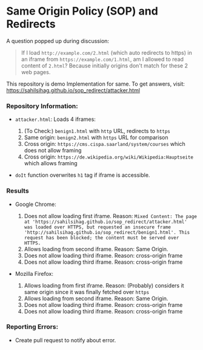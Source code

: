 # Same Origin Policy (SOP) and Redirects  
A question popped up during discussion:  
> If I load `http://example.com/2.html` (which auto redirects to https) in an iframe from `https://example.com/1.html`, am I allowed to read content of `2.html`? Because initially origins don't match for these 2 web pages.

This repository is demo Implementation for same. To get answers, visit: https://sahilsihag.github.io/sop_redirect/attacker.html

### Repository Information:
- `attacker.html`: Loads 4 iframes:  
  1. (To Check:) `benign1.html` with `http` URL, redirects to `https`  
  2. Same origin: `benign2.html` with `https` URL for comparison
  3. Cross origin: `https://cms.cispa.saarland/system/courses` which does not allow framing  
  4. Cross origin: `https://de.wikipedia.org/wiki/Wikipedia:Hauptseite` which allows framing

- `doIt` function overwrites `h1` tag if iframe is accessible.

### Results
- Google Chrome:
  1. Does not allow loading first iframe. Reason: `Mixed Content: The page at 'https://sahilsihag.github.io/sop_redirect/attacker.html' was loaded over HTTPS, but requested an insecure frame 'http://sahilsihag.github.io/sop_redirect/benign1.html'. This request has been blocked; the content must be served over HTTPS.`
  2. Allows loading from second iframe. Reason: Same Origin.  
  3.  Does not allow loading third iframe. Reason: cross-origin frame  
  4.  Does not allow loading third iframe. Reason: cross-origin frame  

- Mozilla Firefox:
  1. Allows loading from first iframe. Reason: (Probably) considers it same origin since it was finally fetched over `https`
  2. Allows loading from second iframe. Reason: Same Origin.  
  3.  Does not allow loading third iframe. Reason: cross-origin frame  
  4.  Does not allow loading third iframe. Reason: cross-origin frame  

### Reporting Errors:
- Create pull request to notify about error.
